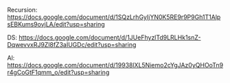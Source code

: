 Recursion: https://docs.google.com/document/d/1SQzLrhGyIjYN0K5RE9r9P9Gh1T1AlpsEBKums9ovjLA/edit?usp=sharing

DS: https://docs.google.com/document/d/1JUeFhyzlTd9LRLHk1snZ-DqwevvxRJ9Zl8fZ3aIUGDc/edit?usp=sharing

Al: https://docs.google.com/document/d/19938lXL5Niemo2cYgJAz0yQHOoTn9r4gCoGtF1qmm_o/edit?usp=sharing